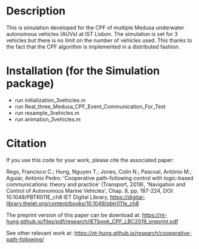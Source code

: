 # Description

This is simulation developed for the CPF of multiple Medusa underwater autonomous vehicles (AUVs) at IST Lisbon. The simulation is set for 3 vehicles but there is no limit on the number of vehicles used. This thanks to the fact that the CPF algorithm is implemented in a distributed fashion.  

# Installation (for the Simulation package)

- run initialization_3vehicles.m
- run Real_three_Medusa_CPF_Event_Communication_For_Test
- run resample_3vehicles.m
- run animation_3vehicles.m

# Citation 

If you use this code for your work, please cite the associated paper:

Rego, Francisco C.; Hung, Nguyen T.; Jones, Colin N.; Pascoal, António M.; Aguiar, António Pedro: 'Cooperative path-following control with logic-based communications: theory and practice' (Transport, 2019), 'Navigation and Control of Autonomous Marine Vehicles', Chap. 8, pp. 187-224, DOI: 10.1049/PBTR011E_ch8
IET Digital Library, https://digital-library.theiet.org/content/books/10.1049/pbtr011e_ch8

The preprint version of this paper can be download at: https://nt-hung.github.io/files/pdf/research/IETbook_CPF_LBC2019_preprint.pdf

See other relevant work at: https://nt-hung.github.io/research/cooperative-path-following/


